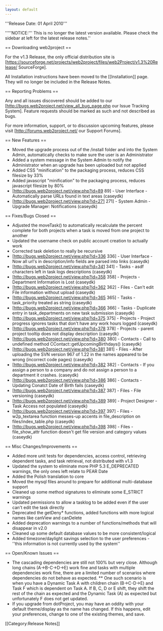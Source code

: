 ```yaml
---
layout: default
---
```


'''Release Date: 01 April 2010'''

'''''NOTICE:'''  This is no longer the latest version available.  Please check the sidebar at left for the latest release notes.''

== Downloading web2project ==

For the v1.3 Release, the only official distribution site is [https://sourceforge.net/projects/web2project/files/web2Project/v1.3%20Release/ SourceForge].

All Installation instructions  have been moved to the [[Installation]] page. They will no longer be included in the Release Notes.

== Reporting Problems ==

Any and all issues discovered should be added to our [http://bugs.web2project.net/view_all_bug_page.php our Issue Tracking System].  Feature requests should be marked as such and not described as bugs.

For more information, support, or to discussion upcoming features, please visit [http://forums.web2project.net/ our Support Forums].

== New Features ==

*  Moved the upgrade process out of the /install folder and into the System Admin, automatically checks to make sure the user is an Administrator
*  Added a system message in the System Admin to notify the Administrator when an upgrade has been uploaded but not applied
*  Added CSS "minification" to the packaging process, reduces CSS filesize by 33%
*  Added javascript "minification" to the packaging process, reduces javascript filesize by 80%
*  [http://bugs.web2project.net/view.php?id=89 89] - User Interface - Automatically parse URLs found in text areas (caseydk)
*  [http://bugs.web2project.net/view.php?id=271 271] - System Admin - Upgrade Manager: Notifications (caseydk)

== Fixes/Bugs Closed ==

*  Adjusted the moveTask() to automatically recalculate the percent complete for both projects when a task is moved from one project to another
*  Updated the username check on public account creation to actually work
*  Corrected task deletion to really be recursive
*  [http://bugs.web2project.net/view.php?id=336 336] - User Interface - Now all url's in description/info fields are parsed into links (caseydk)
*  [http://bugs.web2project.net/view.php?id=341 341] - Tasks - asdf characters left in task logs descriptions (caseydk)
*  [http://bugs.web2project.net/view.php?id=358 358] - Projects - Department Information is Lost (caseydk)
*  [http://bugs.web2project.net/view.php?id=362 362] - Files - Can't edit File information without upload (caseydk)
*  [http://bugs.web2project.net/view.php?id=365 365] - Tasks - task_priority treated as string (caseydk)
*  [http://bugs.web2project.net/view.php?id=366 366] - Tasks - Duplicate entry in task_departments on new task submission (caseydk)
*  [http://bugs.web2project.net/view.php?id=375 375] - Projects - Project progress ignores tasks that don't have any work hours logged (caseydk)
*  [http://bugs.web2project.net/view.php?id=378 378] - Projects - parent project tooltip does not display description (caseydk)
*  [http://bugs.web2project.net/view.php?id=380 380] - Contacts - Call to undefined method CContact::getUpcomingBirthdays() (caseydk)
*  [http://bugs.web2project.net/view.php?id=381 381] - Files - After uploading the SVN version 967 of 1.22 in the names appeared to be wrong (incorrect code pages) (caseydk)
*  [http://bugs.web2project.net/view.php?id=382 382] - Contacts - If you assign a person to a company and do not assign a person to a department it crashes. (caseydk)
*  [http://bugs.web2project.net/view.php?id=386 386] - Contacts - Updating Conatct Date of Birth fails (caseydk)
*  [http://bugs.web2project.net/view.php?id=387 387] - Files - File versioning (caseydk)
*  [http://bugs.web2project.net/view.php?id=389 389] - Project Designer - Task Access not populated (caseydk)
*  [http://bugs.web2project.net/view.php?id=397 397] - Files - w2p_textarea function messes-up accents in file_description on files/index_table.php (caseydk)
*  [http://bugs.web2project.net/view.php?id=398 398] - Files - file_show_attr function doesn't get file version and category values (caseydk)

== Misc Changes/Improvements ==

*  Added more unit tests for dependencies, access control, retrieving dependent tasks, and task retrieval, not distributed with v1.3
*  Updated the system to eliminate more PHP 5.3 E_DEPRECATED warnings, the only ones left relate to PEAR Date
*  Added the Polish translation to core
*  Moved the mysql files around to prepare for additional multi-database support
*  Cleaned up some method signatures to eliminate some E_STRICT warnings
*  Updated permissions to allow a tasklog to be added even if the user can't edit the task directly
*  Deprecated the getDeny* functions, added functions with more logical names like canView and canDelete
*  Added deprecation warnings to a number of functions/methods that will disappear in v2.0
*  Cleaned up some default database values to be more consistent/logical
*  Added timezone/daylight savings selection to the user preferences - ''this information is not currently used by the system''


== Open/Known Issues ==

*  The cascading dependencies are still not 100% but very close.  Although long chains (A->B-C->D->E) work fine and tasks with multiple dependencies work fine, there are a limited number of scenarios where dependencies do not behave as expected.
**  One such scenario is when you have a Dynamic Task A with children chain (B->C-D->E) and Task F which is dependent on Task A.  If B, C, D or E shift, they shift the rest of the chain as expected and the Dynamic Task (A) as expected but unfortunately F does not get updated.
*  If you upgrade from dotProject, you may have an oddity with your default theme/display as the name has changed.  If this happens, edit your preferences, change to one of the existing themes, and save.

[[Category:Release Notes]]
